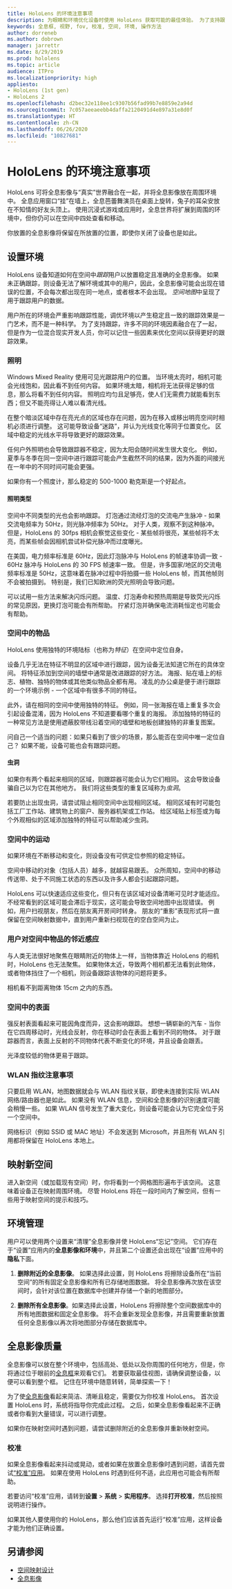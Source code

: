 ```yaml
---
title: HoloLens 的环境注意事项
description: 为眼睛和环境优化设备时使用 HoloLens 获取可能的最佳体验。 为了支持跟踪，许多不同的环境因素融合在了一起，但是作为一位混合现实开发人员，你可以记住一些因素来优化空间以获取更好的全息影像。
keywords: 全息框, 视野, fov, 校准, 空间, 环境, 操作方法
author: dorreneb
ms.author: dobrown
manager: jarrettr
ms.date: 8/29/2019
ms.prod: hololens
ms.topic: article
audience: ITPro
ms.localizationpriority: high
appliesto:
- HoloLens (1st gen)
- HoloLens 2
ms.openlocfilehash: d2bec32e118ee1c9307b56fad99b7e8859e2a94d
ms.sourcegitcommit: 7c057aeeaeebb4daffa2120491d4e897a31e8d0f
ms.translationtype: HT
ms.contentlocale: zh-CN
ms.lasthandoff: 06/26/2020
ms.locfileid: "10827681"
---
```

# HoloLens 的环境注意事项

HoloLens 可将全息影像与“真实”世界融合在一起，并将全息影像放在周围环境中。 全息应用窗口“挂”在墙上，全息芭蕾舞演员在桌面上旋转，兔子的耳朵安放在不知情的好友头顶上。 使用沉浸式游戏或应用时，全息世界将扩展到周围的环境中，但你仍可以在空间中四处查看和移动。

你放置的全息影像将保留在所放置的位置，即使你关闭了设备也是如此。

## 设置环境

HoloLens 设备知道如何在空间中*跟踪*用户以放置稳定且准确的全息影像。 如果未正确跟踪，则设备无法了解环境或其中的用户，因此，全息影像可能会出现在错误的位置，不会每次都出现在同一地点，或者根本不会出现。 *空间地图*中呈现了用于跟踪用户的数据。  

用户所在的环境会严重影响跟踪性能，调优环境以产生稳定且一致的跟踪效果是一门艺术，而不是一种科学。 为了支持跟踪，许多不同的环境因素融合在了一起，但是作为一位混合现实开发人员，你可以记住一些因素来优化空间以获得更好的跟踪效果。

### 照明

Windows Mixed Reality 使用可见光跟踪用户的位置。 当环境太亮时，相机可能会光线饱和，因此看不到任何内容。 如果环境太暗，相机将无法获得足够的信息，那么将看不到任何内容。 照明应均匀且足够亮，使人们无需费力就能看到东西；但又不能亮得让人难以看清光线。  

在整个暗淡区域中存在亮光点的区域也存在问题，因为在移入或移出明亮空间时相机必须进行调整。 这可能导致设备“迷路”，并认为光线变化等同于位置变化。 区域中稳定的光线水平将导致更好的跟踪效果。  

任何户外照明也会导致跟踪器不稳定，因为太阳会随时间发生很大变化。 例如，夏季与冬季在同一空间中进行跟踪可能会产生截然不同的结果，因为外面的间接光在一年中的不同时间可能会更强。  

如果你有一个照度计，那么稳定的 500-1000 勒克斯是一个好起点。  

#### 照明类型

空间中不同类型的光也会影响跟踪。 灯泡通过流经灯泡的交流电产生脉冲 - 如果交流电频率为 50Hz，则光脉冲频率为 50Hz。 对于人类，观察不到这种脉冲。 但是，HoloLens 的 30fps 相机会察觉这些变化 - 某些帧将很亮，某些帧将不太亮，而某些帧会因相机尝试补偿光脉冲而过度曝光。  

在美国，电力频率标准是 60Hz，因此灯泡脉冲与 HoloLens 的帧速率协调一致 - 60Hz 脉冲与 HoloLens 的 30 FPS 帧速率一致。 但是，许多国家/地区的交流电频率标准是 50Hz，这意味着在脉冲过程中将拍摄一些 HoloLens 帧，而其他帧则不会被拍摄到。 特别是，我们已知欧洲的荧光照明会导致问题。  

可以试用一些方法来解决闪烁问题。 温度、灯泡寿命和预热周期是导致荧光闪烁的常见原因，更换灯泡可能会有所帮助。 拧紧灯泡并确保电流消耗恒定也可能会有帮助。  

### 空间中的物品

HoloLens 使用独特的环境陆标（也称为*特征*）在空间中定位自身。  

设备几乎无法在特征不明显的区域中进行跟踪，因为设备无法知道它所在的具体空间。 将特征添加到空间的墙壁中通常是改进跟踪的好方法。 海报、贴在墙上的标志、植物、独特的物体或其他类似物品全都有用。 凌乱的办公桌是便于进行跟踪的一个环境示例 - 一个区域中有很多不同的特征。  

此外，请在相同的空间中使用独特的特征。 例如，同一张海报在墙上重复多次会引起设备混淆，因为 HoloLens 不知道要看哪个重复的海报。 添加独特的特征的一种常见方法是使用遮蔽胶带线沿着空间的墙壁和地板创建独特的非重复图案。  

问自己一个适当的问题：如果只看到了很少的场景，那么能否在空间中唯一定位自己？ 如果不能，设备可能也会有跟踪问题。

#### 虫洞

如果你有两个看起来相同的区域，则跟踪器可能会认为它们相同。 这会导致设备骗自己以为它在其他地方。 我们将这些类型的重复区域称为*虫洞*。  

若要防止出现虫洞，请尝试阻止相同空间中出现相同区域。 相同区域有时可能包括工厂工作站、建筑物上的窗户、服务器机架或工作站。 给区域贴上标签或为每个外观相似的区域添加独特的特征可以帮助减少虫洞。

### 空间中的运动

如果环境在不断移动和变化，则设备没有可供定位参照的稳定特征。  

空间中移动的对象（包括人员）越多，就越容易跟丢。 众所周知，空间中的移动传送带、处于不同施工状态的东西以及许多人都会引起跟踪问题。

HoloLens 可以快速适应这些变化，但只有在该区域对设备清晰可见时才能适应。 不经常看到的区域可能会滞后于现实，这可能会导致空间地图中出现错误。 例如，用户扫视朋友，然后在朋友离开房间时转身。 朋友的“重影”表现形式将一直保留在空间映射数据中，直到用户重新扫视现在的空白空间为止。

### 用户对空间中物品的邻近感应

与人类无法很好地聚焦在眼睛附近的物体上一样，当物体靠近 HoloLens 的相机时，HoloLens 也无法聚焦。 如果物体太近，导致两个相机都无法看到此物体，或者物体挡住了一个相机，则设备跟踪该物体的问题将更多。  

相机看不到距离物体 15cm 之内的东西。

### 空间中的表面

强反射表面看起来可能因角度而异，这会影响跟踪。 想想一辆崭新的汽车 - 当你在它四周移动时，光线会反射，你在移动时会在表面上看到不同的物体。 对于跟踪器而言，表面上反射的不同物体代表不断变化的环境，并且设备会跟丢。

光泽度较低的物体更易于跟踪。

### WLAN 指纹注意事项

只要启用 WLAN，地图数据就会与 WLAN 指纹关联，即使未连接到实际 WLAN 网络/路由器也是如此。 如果没有 WLAN 信息，空间和全息影像的识别速度可能会稍慢一些。 如果 WLAN 信号发生了重大变化，则设备可能会认为它完全位于另一个空间中。

网络标识（例如 SSID 或 MAC 地址）不会发送到 Microsoft，并且所有 WLAN 引用都将保留在 HoloLens 本地上。

## 映射新空间

进入新空间（或加载现有空间）时，你将看到一个网格图形遍布于该空间。 这意味着设备正在映射周围环境。 尽管 HoloLens 将在一段时间内了解空间，但有一些用于映射空间的提示和技巧。

## 环境管理

用户可以使用两个设置来“清理”全息影像并使 HoloLens“忘记”空间。 它们存在于“设置”应用内的**全息影像和环境**中，并且第二个设置还会出现在“设置”应用中的**隐私**下面。  

1. **删除附近的全息影像**。 如果选择此设置，则 HoloLens 将擦除设备所在“当前空间”的所有固定全息影像和所有已存储地图数据。 将全息影像再次放在该空间时，会针对该位置在数据库中创建并存储一个新的地图部分。

1. **删除所有全息影像**。如果选择此设置，HoloLens 将擦除整个空间数据库中的所有地图数据和固定全息影像。 将不会重新发现全息影像，并且需要重新放置任何全息影像以再次将地图部分存储在数据库中。

## 全息影像质量

全息影像可以放在整个环境中，包括高处、低处以及你周围的任何地方，但是，你将通过位于眼前的[全息框](https://docs.microsoft.com/windows/mixed-reality/holographic-frame)来观看它们。 若要获取最佳视图，请确保调整设备，以便可以看到整个框。 记住在环境中随意转转，简单探索一下！

为了使[全息影像](https://docs.microsoft.com/windows/mixed-reality/hologram)看起来简洁、清晰且稳定，需要仅为你校准 HoloLens。 首次设置 HoloLens 时，系统将指导你完成此过程。 之后，如果全息影像看起来不正确或者你看到大量错误，可以进行调整。

如果你在映射空间时遇到问题，请尝试删除附近的全息影像并重新映射空间。

### 校准

如果全息影像看起来抖动或晃动，或者如果在放置全息影像时遇到问题，请首先尝试[“校准”应用](hololens-calibration.md)。 如果在使用 HoloLens 时遇到任何不适，此应用也可能会有所帮助。

若要访问“校准”应用，请转到**设置** > **系统** > **实用程序**。 选择**打开校准**，然后按照说明进行操作。

如果其他人要使用你的 HoloLens，那么他们应该首先运行“校准”应用，这样设备才能为他们正确设置。

## 另请参阅

- [空间映射设计](https://docs.microsoft.com/windows/mixed-reality/spatial-mapping)
- [全息影像](https://docs.microsoft.com/windows/mixed-reality/hologram)
